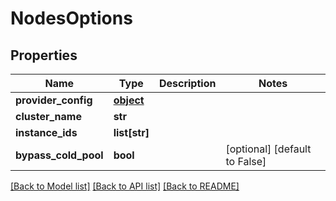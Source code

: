 # NodesOptions

## Properties
Name | Type | Description | Notes
------------ | ------------- | ------------- | -------------
**provider_config** | [**object**](.md) |  | 
**cluster_name** | **str** |  | 
**instance_ids** | **list[str]** |  | 
**bypass_cold_pool** | **bool** |  | [optional] [default to False]

[[Back to Model list]](../README.md#documentation-for-models) [[Back to API list]](../README.md#documentation-for-api-endpoints) [[Back to README]](../README.md)


